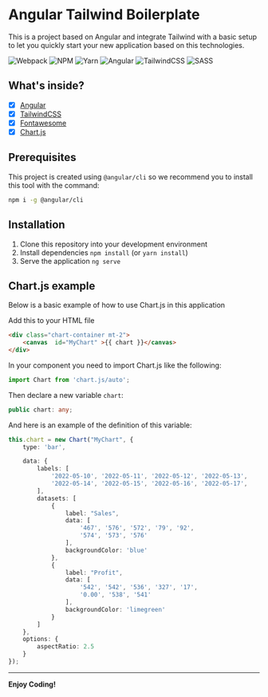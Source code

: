 # Angular Tailwind Boilerplate

This is a project based on Angular and integrate Tailwind with a basic setup to let you quickly start your new application based on this technologies.

![Webpack](https://img.shields.io/badge/webpack-%238DD6F9.svg?style=for-the-badge&logo=webpack&logoColor=black)
![NPM](https://img.shields.io/badge/NPM-%23000000.svg?style=for-the-badge&logo=npm&logoColor=white)
![Yarn](https://img.shields.io/badge/yarn-%232C8EBB.svg?style=for-the-badge&logo=yarn&logoColor=white)
![Angular](https://img.shields.io/badge/angular-%23DD0031.svg?style=for-the-badge&logo=angular&logoColor=white)
![TailwindCSS](https://img.shields.io/badge/tailwindcss-%2338B2AC.svg?style=for-the-badge&logo=tailwind-css&logoColor=white)
![SASS](https://img.shields.io/badge/SASS-hotpink.svg?style=for-the-badge&logo=SASS&logoColor=white)

## What's inside?
- [x] [Angular](https://angular.io/)
- [x] [TailwindCSS](https://tailwindcss.com/)
- [x] [Fontawesome](https://fontawesome.com/)
- [x] [Chart.js](https://chartjs.org/)

## Prerequisites

This project is created using `@angular/cli` so we recommend you to install this tool with the command:

```bash
npm i -g @angular/cli
```

## Installation

1. Clone this repository into your development environment
2. Install dependencies `npm install` (or `yarn install`)
3. Serve the application `ng serve`

## Chart.js example

Below is a basic example of how to use Chart.js in this application

Add this to your HTML file

```html
<div class="chart-container mt-2">
    <canvas  id="MyChart" >{{ chart }}</canvas>
</div>
```

In your component you need to import Chart.js like the following:

```typescript
import Chart from 'chart.js/auto';
```

Then declare a new variable `chart`:

```typescript
public chart: any;
```

And here is an example of the definition of this variable:

```typescript
this.chart = new Chart("MyChart", {
    type: 'bar',

    data: {
        labels: [
            '2022-05-10', '2022-05-11', '2022-05-12', '2022-05-13',
            '2022-05-14', '2022-05-15', '2022-05-16', '2022-05-17',
        ],
        datasets: [
            {
                label: "Sales",
                data: [
                    '467', '576', '572', '79', '92',
                    '574', '573', '576'
                ],
                backgroundColor: 'blue'
            },
            {
                label: "Profit",
                data: [
                    '542', '542', '536', '327', '17',
                    '0.00', '538', '541'
                ],
                backgroundColor: 'limegreen'
            }
        ]
    },
    options: {
        aspectRatio: 2.5
    }
});
```
---

**Enjoy Coding!**
